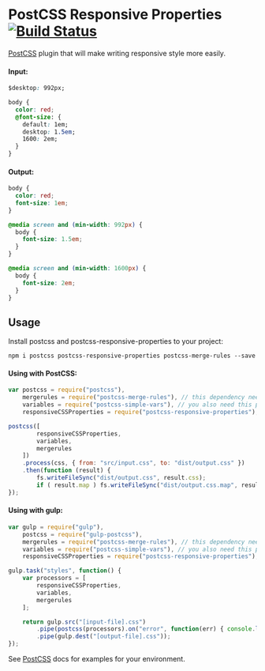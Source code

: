 # PostCSS Responsive Properties [![Build Status][ci-img]][ci]

[PostCSS] plugin that will make writing responsive style more easily.

[PostCSS]: https://github.com/postcss/postcss
[ci-img]:  https://travis-ci.org/alexandr-solovyov/postcss-responsive-properties.svg
[ci]:      https://travis-ci.org/alexandr-solovyov/postcss-responsive-properties


#### Input:
```css
$desktop: 992px;

body {
  color: red;   
  @font-size: {
    default: 1em;
    desktop: 1.5em;
    1600: 2em;
  }
}

```


#### Output:
```css
body {
  color: red;
  font-size: 1em;
}

@media screen and (min-width: 992px) {
  body {
    font-size: 1.5em;
  }
}

@media screen and (min-width: 1600px) {
  body {
    font-size: 2em;
  }
}
```

## Usage

Install postcss and postcss-responsive-properties to your project:
```
npm i postcss postcss-responsive-properties postcss-merge-rules --save
```

#### Using with PostCSS:
```js
var postcss = require("postcss"),
    mergerules = require("postcss-merge-rules"), // this dependency needed for clean-up plugin output
    variables = require("postcss-simple-vars"), // you also need this plugin for using variables in properties
    responsiveCSSProperties = require("postcss-responsive-properties");

postcss([
        responsiveCSSProperties,
        variables,
        mergerules
    ])
    .process(css, { from: "src/input.css", to: "dist/output.css" })
    .then(function (result) {
        fs.writeFileSync("dist/output.css", result.css);
        if ( result.map ) fs.writeFileSync("dist/output.css.map", result.map);
});
```

#### Using with gulp:
```js
var gulp = require("gulp"),
    postcss = require("gulp-postcss"),
    mergerules = require("postcss-merge-rules"), // this dependency needed for clean-up plugin output
    variables = require("postcss-simple-vars"), // you also need this plugin for using variables in properties
    responsiveCSSProperties = require("postcss-responsive-properties");

gulp.task("styles", function() {
    var processors = [
        responsiveCSSProperties,
        variables,
        mergerules
    ];

    return gulp.src("[input-file].css")
        .pipe(postcss(processors).on("error", function(err) { console.log(err)}))
        .pipe(gulp.dest("[output-file].css"));
});
```

See [PostCSS] docs for examples for your environment.
